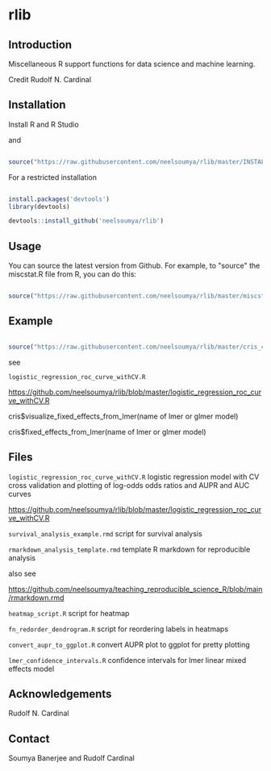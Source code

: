 # rlib


## Introduction

Miscellaneous R support functions for data science and machine learning.

Credit Rudolf N. Cardinal

## Installation

Install R and R Studio

and 

```r

source("https://raw.githubusercontent.com/neelsoumya/rlib/master/INSTALL_MANY_MODULES.R")

```

For a restricted installation

```r

install.packages('devtools')
library(devtools)

devtools::install_github('neelsoumya/rlib')

```


## Usage

You can source the latest version from Github. For example, to "source" the miscstat.R file from R, you can do this:

```r

source("https://raw.githubusercontent.com/neelsoumya/rlib/master/miscstat.R")

```

## Example

```r

source("https://raw.githubusercontent.com/neelsoumya/rlib/master/cris_common.R")

```

see

`logistic_regression_roc_curve_withCV.R`

https://github.com/neelsoumya/rlib/blob/master/logistic_regression_roc_curve_withCV.R

cris$visualize_fixed_effects_from_lmer(name of lmer or glmer model)
  
cris$fixed_effects_from_lmer(name of lmer or glmer model)
  
  
## Files
  
  `logistic_regression_roc_curve_withCV.R` logistic regression model with CV cross validation and plotting of log-odds odds ratios and AUPR and AUC curves
  
   https://github.com/neelsoumya/rlib/blob/master/logistic_regression_roc_curve_withCV.R
  
  `survival_analysis_example.rmd` script for survival analysis
  
  `rmarkdown_analysis_template.rmd` template R markdown for reproducible analysis
  
  also see
  
  https://github.com/neelsoumya/teaching_reproducible_science_R/blob/main/rmarkdown.rmd
  
  `heatmap_script.R` script for heatmap
  
  `fn_redorder_dendrogram.R` script for reordering labels in heatmaps
  
  `convert_aupr_to_ggplot.R` convert AUPR plot to ggplot for pretty plotting
  
  `lmer_confidence_intervals.R` confidence intervals for lmer linear mixed effects model
  
  
## Acknowledgements

Rudolf N. Cardinal


## Contact
  
Soumya Banerjee and Rudolf Cardinal  
  
